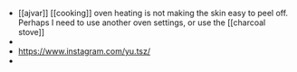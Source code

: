 - [[ajvar]] [[cooking]] oven heating is not making the skin easy to peel off. Perhaps I need to use another oven settings, or use the [[charcoal stove]]
-
- https://www.instagram.com/yu.tsz/
-